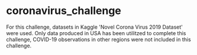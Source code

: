 # coronavirus_challenge
For this challenge, datasets in Kaggle 'Novel Corona Virus 2019 Dataset' were used. Only data produced in USA has been utilitzed to complete this challenge, COVID-19 observations in other regions were not included in this challenge. 
